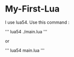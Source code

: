 # My-First-Lua

I use lua54.
Use this command : 

''' lua54 ./main.lua ''' 

or 

''' lua54 main.lua '''
